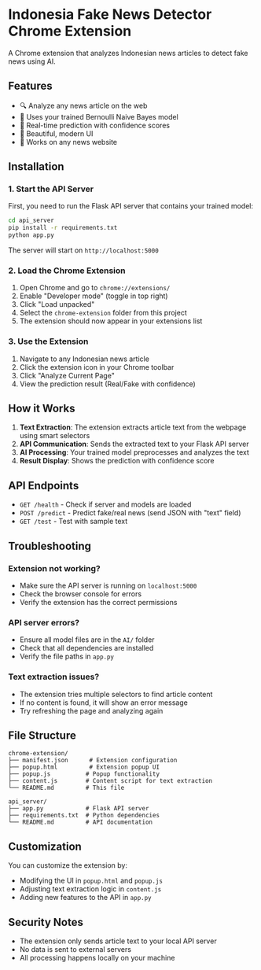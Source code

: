 # Indonesia Fake News Detector Chrome Extension

A Chrome extension that analyzes Indonesian news articles to detect fake news using AI.

## Features

- 🔍 Analyze any news article on the web
- 🤖 Uses your trained Bernoulli Naive Bayes model
- 🎯 Real-time prediction with confidence scores
- 🎨 Beautiful, modern UI
- 📱 Works on any news website

## Installation

### 1. Start the API Server

First, you need to run the Flask API server that contains your trained model:

```bash
cd api_server
pip install -r requirements.txt
python app.py
```

The server will start on `http://localhost:5000`

### 2. Load the Chrome Extension

1. Open Chrome and go to `chrome://extensions/`
2. Enable "Developer mode" (toggle in top right)
3. Click "Load unpacked"
4. Select the `chrome-extension` folder from this project
5. The extension should now appear in your extensions list

### 3. Use the Extension

1. Navigate to any Indonesian news article
2. Click the extension icon in your Chrome toolbar
3. Click "Analyze Current Page"
4. View the prediction result (Real/Fake with confidence)

## How it Works

1. **Text Extraction**: The extension extracts article text from the webpage using smart selectors
2. **API Communication**: Sends the extracted text to your Flask API server
3. **AI Processing**: Your trained model preprocesses and analyzes the text
4. **Result Display**: Shows the prediction with confidence score

## API Endpoints

- `GET /health` - Check if server and models are loaded
- `POST /predict` - Predict fake/real news (send JSON with "text" field)
- `GET /test` - Test with sample text

## Troubleshooting

### Extension not working?
- Make sure the API server is running on `localhost:5000`
- Check the browser console for errors
- Verify the extension has the correct permissions

### API server errors?
- Ensure all model files are in the `AI/` folder
- Check that all dependencies are installed
- Verify the file paths in `app.py`

### Text extraction issues?
- The extension tries multiple selectors to find article content
- If no content is found, it will show an error message
- Try refreshing the page and analyzing again

## File Structure

```
chrome-extension/
├── manifest.json      # Extension configuration
├── popup.html         # Extension popup UI
├── popup.js          # Popup functionality
├── content.js        # Content script for text extraction
└── README.md         # This file

api_server/
├── app.py            # Flask API server
├── requirements.txt  # Python dependencies
└── README.md         # API documentation
```

## Customization

You can customize the extension by:
- Modifying the UI in `popup.html` and `popup.js`
- Adjusting text extraction logic in `content.js`
- Adding new features to the API in `app.py`

## Security Notes

- The extension only sends article text to your local API server
- No data is sent to external servers
- All processing happens locally on your machine 